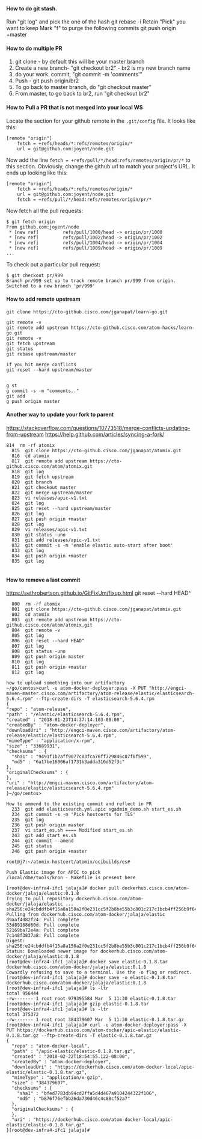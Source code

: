 #### How to do git stash.

Run "git log" and pick the one of the hash
git rebase -i <hash>
Retain "Pick" you want to keep
Mark "f" to purge the following commits
git push origin +master


#### How to do multiple PR
1. git clone <repo> - by default this will be your master branch
2. Create a new branch- "git checkout br2" - br2 is my new branch name
3. do your work. commit, "git commit -m 'comments'"
4. Push - git push origin/br2
5. To go back to master branch, do "git checkout master"
6. From master, to go back to br2, run "git checkout br2"


#### How to Pull a PR that is not merged into your local WS

Locate the section for your github remote in the `.git/config` file. It looks like this:

```
[remote "origin"]
	fetch = +refs/heads/*:refs/remotes/origin/*
	url = git@github.com:joyent/node.git
```

Now add the line `fetch = +refs/pull/*/head:refs/remotes/origin/pr/*` to this section. Obviously, change the github url to match your project's URL. It ends up looking like this:

```
[remote "origin"]
	fetch = +refs/heads/*:refs/remotes/origin/*
	url = git@github.com:joyent/node.git
	fetch = +refs/pull/*/head:refs/remotes/origin/pr/*
```

Now fetch all the pull requests:

```
$ git fetch origin
From github.com:joyent/node
 * [new ref]         refs/pull/1000/head -> origin/pr/1000
 * [new ref]         refs/pull/1002/head -> origin/pr/1002
 * [new ref]         refs/pull/1004/head -> origin/pr/1004
 * [new ref]         refs/pull/1009/head -> origin/pr/1009
...
```

To check out a particular pull request:

```
$ git checkout pr/999
Branch pr/999 set up to track remote branch pr/999 from origin.
Switched to a new branch 'pr/999'
```


#### How to add remote upstream
```
git clone https://cto-github.cisco.com/jganapat/learn-go.git

git remote -v
git remote add upstream https://cto-github.cisco.com/atom-hacks/learn-go.git
git remote -v
git fetch upstream
git status
git rebase upstream/master

if you hit merge conflicts
git reset --hard upstream/master


g st
g commit -s -m "comments.."
git add
g push origin master

```


#### Another way to update your fork to parent
https://stackoverflow.com/questions/10773518/merge-conflicts-updating-from-upstream
https://help.github.com/articles/syncing-a-fork/



```
814  rm -rf atomix
  815  git clone https://cto-github.cisco.com/jganapat/atomix.git
  816  cd atomix
  817  git remote add upstream https://cto-github.cisco.com/atom/atomix.git
  818  git log
  819  git fetch upstream
  820  git branch
  821  git checkout master
  822  git merge upstream/master
  823  vi releases/apic-v1.txt 
  824  git log
  825  git reset --hard upstream/master
  826  git log
  827  git push origin +master
  828  git log
  829  vi releases/apic-v1.txt 
  830  git status -uno
  831  git add releases/apic-v1.txt 
  832  git commit -s -m 'enable elastic auto-start after boot'
  833  git log
  834  git push origin +master
  835  git log


```

#### How to remove a last commit
https://sethrobertson.github.io/GitFixUm/fixup.html
git reset --hard HEAD^

```
  800  rm -rf atomix
  801  git clone https://cto-github.cisco.com/jganapat/atomix.git
  802  cd atomix
  803  git remote add upstream https://cto-github.cisco.com/atom/atomix.git
  804  git remote -v
  805  git log
  806  git reset --hard HEAD^
  807  git log
  808  git status -uno
  809  git push origin master
  810  git log
  811  git push origin +master
  812  git log
  ```
  ```
  how to upload something into our artifactory
  ~/go/centos>curl -u atom-docker-deployer:pass -X PUT "http://engci-maven-master.cisco.com/artifactory/atom-release/elastic/elasticsearch-5.6.4.rpm" --ftp-create-dirs -T elasticsearch-5.6.4.rpm
{
  "repo" : "atom-release",
  "path" : "/elastic/elasticsearch-5.6.4.rpm",
  "created" : "2018-01-23T14:37:14.103-08:00",
  "createdBy" : "atom-docker-deployer",
  "downloadUri" : "http://engci-maven.cisco.com/artifactory/atom-release/elastic/elasticsearch-5.6.4.rpm",
  "mimeType" : "application/x-rpm",
  "size" : "33689931",
  "checksums" : {
    "sha1" : "9491f1b2aff9077c03fca76ff729846c87f0f599",
    "md5" : "6a17be16006af1731b3adda316d52f3c"
  },
  "originalChecksums" : {
  },
  "uri" : "http://engci-maven.cisco.com/artifactory/atom-release/elastic/elasticsearch-5.6.4.rpm"
}~/go/centos>
```


````
How to ammend to the existing commit and reflect in PR
  233  git add elasticsearch.yml.apic sgadmin_demo.sh start_es.sh
  234  git commit -s -m 'Pick hostcerts for TLS'
  235  git log
  236  git push origin master
  237  vi start_es.sh ==== Modified start_es.sh
  243  git add start_es.sh
  244  git commit --amend
  245  git status
  246  git push origin +master

root@j7:~/atomix-hostcert/atomix/ocibuilds/es#            

````

````
Push Elastic image for APIC to pick 
/local/dme/tools/kron - Makefile is present here

[root@dev-infra4-ifc1 jalaja]# docker pull dockerhub.cisco.com/atom-docker/jalaja/elastic:0.1.8
Trying to pull repository dockerhub.cisco.com/atom-docker/jalaja/elastic ...
sha256:e24cbddfb4f15a8a150a2f0e231cc5f2b8be55b3c801c217c1bcb4ff256b9f64: Pulling from dockerhub.cisco.com/atom-docker/jalaja/elastic
d9aaf4d82f24: Pull complete
33d89168d60d: Pull complete
52169ba72e4a: Pull complete
7c148f3837a8: Pull complete
Digest: sha256:e24cbddfb4f15a8a150a2f0e231cc5f2b8be55b3c801c217c1bcb4ff256b9f64
Status: Downloaded newer image for dockerhub.cisco.com/atom-docker/jalaja/elastic:0.1.8
[root@dev-infra4-ifc1 jalaja]# docker save elastic-0.1.8.tar dockerhub.cisco.com/atom-docker/jalaja/elastic:0.1.8
Cowardly refusing to save to a terminal. Use the -o flag or redirect.
[root@dev-infra4-ifc1 jalaja]# docker save -o elastic-0.1.8.tar dockerhub.cisco.com/atom-docker/jalaja/elastic:0.1.8
[root@dev-infra4-ifc1 jalaja]# ls -ltr
total 956444
-rw------- 1 root root 979395584 Mar  5 11:30 elastic-0.1.8.tar
[root@dev-infra4-ifc1 jalaja]# gzip elastic-0.1.8.tar
[root@dev-infra4-ifc1 jalaja]# ls -ltr
total 375372
-rw------- 1 root root 384379607 Mar  5 11:30 elastic-0.1.8.tar.gz
[root@dev-infra4-ifc1 jalaja]# curl -u atom-docker-deployer:pass -X PUT https://dockerhub.cisco.com/atom-docker/apic-elastic/elastic-0.1.8.tar.gz --ftp-create-dirs -T elastic-0.1.8.tar.gz
{
  "repo" : "atom-docker-local",
  "path" : "/apic-elastic/elastic-0.1.8.tar.gz",
  "created" : "2018-02-22T18:54:55.122-08:00",
  "createdBy" : "atom-docker-deployer",
  "downloadUri" : "https://dockerhub.cisco.com/atom-docker-local/apic-elastic/elastic-0.1.8.tar.gz",
  "mimeType" : "application/x-gzip",
  "size" : "384379607",
  "checksums" : {
    "sha1" : "bfed7783db94cd2ffa5d4d467a9104244322f106",
    "md5" : "b876f76efbb26da730d46c4c88cf52a7"
  },
  "originalChecksums" : {
  },
  "uri" : "https://dockerhub.cisco.com/atom-docker-local/apic-elastic/elastic-0.1.8.tar.gz"
}[root@dev-infra4-ifc1 jalaja]#                  
````
